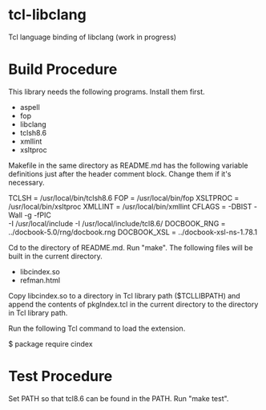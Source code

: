 tcl-libclang
============

Tcl language binding of libclang (work in progress)

Build Procedure
===============

This library needs the following programs.  Install them first.

- aspell
- fop
- libclang
- tclsh8.6
- xmllint
- xsltproc

Makefile in the same directory as README.md has the following variable
definitions just after the header comment block.  Change them if it's
necessary.

TCLSH		= /usr/local/bin/tclsh8.6
FOP		= /usr/local/bin/fop
XSLTPROC	= /usr/local/bin/xsltproc
XMLLINT		= /usr/local/bin/xmllint
CFLAGS		= -DBIST -Wall -g -fPIC \
		-I /usr/local/include -I /usr/local/include/tcl8.6/
DOCBOOK_RNG	= ../docbook-5.0/rng/docbook.rng
DOCBOOK_XSL	= ../docbook-xsl-ns-1.78.1

Cd to the directory of README.md.  Run "make".  The following files
will be built in the current directory.

- libcindex.so
- refman.html

Copy libcindex.so to a directory in Tcl library path ($TCLLIBPATH) and
append the contents of pkgIndex.tcl in the current directory to the
directory in Tcl library path.

Run the following Tcl command to load the extension.

$ package require cindex 

Test Procedure
==============

Set PATH so that tcl8.6 can be found in the PATH.
Run "make test".
